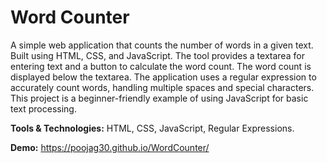 # Word Counter

A simple web application that counts the number of words in a given text. Built using HTML, CSS, and JavaScript. The tool provides a textarea for entering text and a button to calculate the word count. The word count is displayed below the textarea. The application uses a regular expression to accurately count words, handling multiple spaces and special characters. This project is a beginner-friendly example of using JavaScript for basic text processing.

**Tools & Technologies:** HTML, CSS, JavaScript, Regular Expressions.

**Demo:** https://poojag30.github.io/WordCounter/
